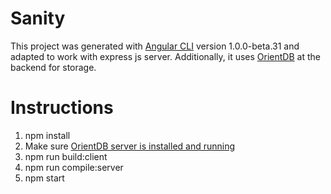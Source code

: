 # Sanity

This project was generated with [Angular CLI](https://github.com/angular/angular-cli) version 1.0.0-beta.31 and 
adapted to work with express js server. Additionally, it uses [OrientDB](http://orientdb.com/orientdb/) 
at the backend for storage.

# Instructions
1. npm install
2. Make sure [OrientDB server is installed and running](http://orientdb.com/docs/2.1/Tutorial-Run-the-server.html)
3. npm run build:client
4. npm run compile:server
5. npm start